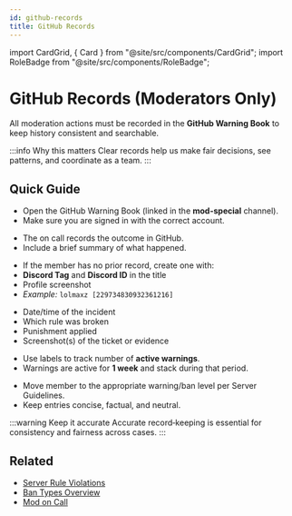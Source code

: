```yaml
---
id: github-records
title: GitHub Records
---
```


import CardGrid, { Card } from "@site/src/components/CardGrid";
import RoleBadge from "@site/src/components/RoleBadge";

# GitHub Records (Moderators Only)

All moderation actions must be recorded in the **GitHub Warning Book** to keep history consistent and searchable.

:::info Why this matters
Clear records help us make fair decisions, see patterns, and coordinate as a team.
:::

## Quick Guide

<CardGrid columns={2}>
  <Card title="Access" status="info" icon="🔑">
    <ul>
      <li>Open the GitHub Warning Book (linked in the <strong>mod-special</strong> channel).</li>
      <li>Make sure you are signed in with the correct account.</li>
    </ul>
  </Card>

  <Card title="After Closing a Ticket" status="success" icon="✅">
    <ul>
      <li>The <RoleBadge role="Moderator" badgeIcon="moderator_role_icon.png" color="#e68027" /> on call records the outcome in GitHub.</li>
      <li>Include a brief summary of what happened.</li>
    </ul>
  </Card>

  <Card title="New Record" status="warning" icon="🆕">
    <ul>
      <li>If the member has no prior record, create one with:</li>
      <li><strong>Discord Tag</strong> and <strong>Discord ID</strong> in the title</li>
      <li>Profile screenshot</li>
      <li><em>Example:</em> <code>lolmaxz [229734830932361216]</code></li>
    </ul>
  </Card>

  <Card title="What to Log" status="info" icon="📝">
    <ul>
      <li>Date/time of the incident</li>
      <li>Which rule was broken</li>
      <li>Punishment applied</li>
      <li>Screenshot(s) of the ticket or evidence</li>
    </ul>
  </Card>

  <Card title="Labels" status="info" icon="🏷️">
    <ul>
      <li>Use labels to track number of <strong>active warnings</strong>.</li>
      <li>Warnings are active for <strong>1 week</strong> and stack during that period.</li>
    </ul>
  </Card>

  <Card title="Update Levels" status="warning" icon="📈">
    <ul>
      <li>Move member to the appropriate warning/ban level per Server Guidelines.</li>
      <li>Keep entries concise, factual, and neutral.</li>
    </ul>
  </Card>
</CardGrid>

:::warning Keep it accurate
Accurate record‑keeping is essential for consistency and fairness across cases.
:::

## Related

- [Server Rule Violations](../server-rule-violations)
- [Ban Types Overview](../ban-votes/ban-types-overview)
- [Mod on Call](./mod-on-call)
